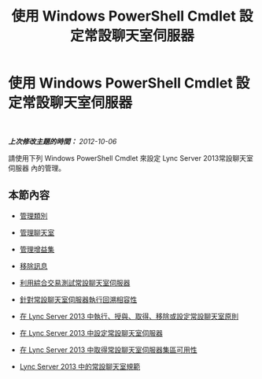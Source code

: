 ﻿---
title: 使用 Windows PowerShell Cmdlet 設定常設聊天室伺服器
TOCTitle: 使用 Windows PowerShell Cmdlet 設定常設聊天室伺服器
ms:assetid: 4c1d1ad7-b6bd-476f-9c5b-f0c1756d5aa8
ms:mtpsurl: https://technet.microsoft.com/zh-tw/library/JJ204877(v=OCS.15)
ms:contentKeyID: 49290843
ms.date: 08/10/2015
mtps_version: v=OCS.15
ms.translationtype: HT
---

# 使用 Windows PowerShell Cmdlet 設定常設聊天室伺服器

 

_**上次修改主題的時間：** 2012-10-06_

請使用下列 Windows PowerShell Cmdlet 來設定 Lync Server 2013常設聊天室伺服器 內的管理。

## 本節內容

  - [管理類別](manage-categories.md)

  - [管理聊天室](manage-rooms.md)

  - [管理增益集](manage-add-ins.md)

  - [移除訊息](remove-a-message.md)

  - [利用綜合交易測試常設聊天室伺服器](test-persistent-chat-server-with-a-synthetic-transaction.md)

  - [針對常設聊天室伺服器執行回溯相容性](run-backward-compatibility-for-persistent-chat-server.md)

  - [在 Lync Server 2013 中執行、授與、取得、移除或設定常設聊天室原則](lync-server-2013-run-grant-get-remove-or-set-persistent-chat-policy.md)

  - [在 Lync Server 2013 中設定常設聊天室伺服器](lync-server-2013-configure-persistent-chat-server.md)

  - [在 Lync Server 2013 中取得常設聊天室伺服器集區可用性](lync-server-2013-get-persistent-chat-server-pool-availability.md)

  - [Lync Server 2013 中的常設聊天室規範](lync-server-2013-persistent-chat-compliance.md)

